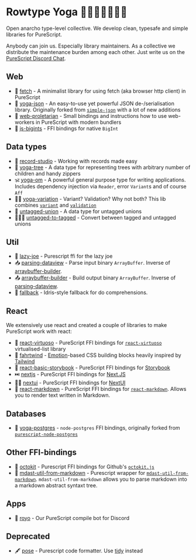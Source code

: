 # Rowtype Yoga 🧘🏽‍♂️🧘‍♀️🧘🏿

Open anarcho type-level collective. We develop clean, typesafe and simple libraries for PureScript.

Anybody can join us. Especially library maintainers. As a collective we distribute the maintenance burden among each other.
Just write us on the [PureScript Discord Chat](https://purescript.org/chat).

## Web
* 💌 [fetch](https://github.com/rowtype-yoga/purescript-fetch) - A minimalist library for using fetch (aka browser http client) in PureScript
* 👔 [yoga-json](https://github.com/rowtype-yoga/purescript-yoga-json) - An easy-to-use yet powerful JSON de-/serialisation library. Originally forked from [`simple-json`](https://github.com/justinwoo/purescript-simple-json) with a lot of new additions
* 🐝 [web-proletarian](https://github.com/rowtype-yoga/purescript-web-proletarian) - Small bindings and instructions how to use web-workers in PureScript with modern bundlers
* 🧮 [js-bigints](https://github.com/rowtype-yoga/purescript-js-bigints) - FFI bindings for native `BigInt`

## Data types
* 📀 [record-studio](https://github.com/rowtype-yoga/purescript-record-studio) - Working with records made easy
* 🎄 [yoga-tree](https://github.com/rowtype-yoga/purescript-yoga-tree) - A data type for representing trees with arbitrary number of children and handy zippers
* 🕉️ [yoga-om](https://github.com/rowtype-yoga/purescript-yoga-om) - A powerful general purpose type for writing applications. Includes dependency injection via `Reader`, error `Variant`s and of course `Aff`
* 🧟‍♂️ [yoga-variation](https://github.com/rowtype-yoga/purescript-yoga-variation) - Variant? Validation? Why not both? This lib combines [`variant`](https://github.com/natefaubion/purescript-variant) and [`validation`](https://github.com/purescript/purescript-validation)
* 💍 [untagged-union](https://github.com/rowtype-yoga/purescript-untagged-union) - A data type for untagged unions
* 👰🏽‍♀️ [untagged-to-tagged](https://github.com/rowtype-yoga/purescript-untagged-to-tagged) - Convert between tagged and untagged unions

## Util
* 🦥 [lazy-joe](https://github.com/rowtype-yoga/purescript-lazy-joe) - Purescript ffi for the lazy joe
* 📥 [parsing-dataview](https://github.com/rowtype-yoga/purescript-parsing-dataview) - Parse input binary `ArrayBuffer`. Inverse of [arraybuffer-builder](https://github.com/rowtype-yoga/purescript-arraybuffer-builder).
* 📤 [arraybuffer-builder](https://github.com/rowtype-yoga/purescript-arraybuffer-builder) - Build output binary `ArrayBuffer`. Inverse of [parsing-dataview](https://github.com/rowtype-yoga/purescript-parsing-dataview).
* 🦾 [fallback](https://github.com/rowtype-yoga/purescript-fallback) - Idris-style fallback for do comprehensions.

## React
We extensively use react and created a couple of libraries to make PureScript work with react:
* 📜 [react-virtuoso](https://github.com/rowtype-yoga/purescript-react-virtuoso) - PureScript FFI bindings for [`react-virtuoso`](https://virtuoso.dev/) virtualised-list library
* 💨 [fahrtwind](https://github.com/rowtype-yoga/purescript-fahrtwind) - [Emotion](https://emotion.sh/)-based CSS building blocks heavily inspired by [Tailwind](https://tailwindcss.com/)
* 📖 [react-basic-storybook](https://github.com/rowtype-yoga/purescript-react-basic-storybook) - PureScript FFI bindings for [Storybook](https://storybook.js.org/)
* ⏭️ [nextjs](http://github.com/rowtype-yoga/purescript-nextjs) - PureScript FFI bindings for [Next.JS](https://nextjs.org/)
* 💅🏽 [nextui](https://github.com/rowtype-yoga/purescript-nextui) - PureScript FFI bindings for [NextUI](https://nextui.org/)
* 📄 [react-markdown](https://github.com/rowtype-yoga/purescript-react-markdown) - PureScript FFI bindings for [`react-markdown`](https://github.com/remarkjs/react-markdown). Allows you to render text written in Markdown.

## Databases
* 💾 [yoga-postgres](https://github.com/rowtype-yoga/purescript-yoga-postgres) - `node-postgres` FFI bindings, originally forked from [`purescript-node-postgres`](https://github.com/epost/purescript-node-postgres)

## Other FFI-bindings
* 🐙 [octokit](https://github.com/rowtype-yoga/purescript-octokit) - Purescript FFI bindings for Github's [`octokit.js`](https://github.com/octokit/octokit.js)
* 📄 [mdast-util-from-markdown](https://github.com/rowtype-yoga/purescript-mdast-util-from-markdown) - Purescript wrapper for [`mdast-util-from-markdown`](https://github.com/syntax-tree/mdast-util-from-markdown). `mdast-util-from-markdown` allows you to parse markdown into a markdown abstract syntaxt tree.

## Apps
* 🤖 [royo](https://github.com/rowtype-yoga/royo) - Our PureScript compile bot for Discord

## Deprecated
* 🖋 [pose](https://github.com/rowtype-yoga/pose) - Purescript code formatter. Use [tidy](https://github.com/natefaubion/purescript-tidy) instead
